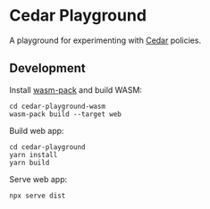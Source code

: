 # Cedar Playground

A playground for experimenting with [Cedar](https://docs.cedarpolicy.com/)
policies.


## Development

Install [wasm-pack](https://rustwasm.github.io/wasm-pack/installer/) and build
WASM:

```
cd cedar-playground-wasm
wasm-pack build --target web
```

Build web app:

```
cd cedar-playground
yarn install
yarn build
```

Serve web app:

```
npx serve dist
```